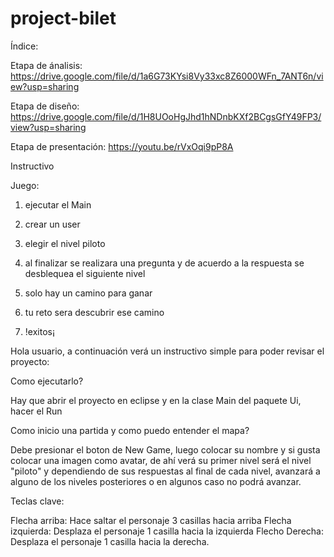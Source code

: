# project-bilet

Índice:

Etapa de ánalisis:
https://drive.google.com/file/d/1a6G73KYsi8Vy33xc8Z6000WFn_7ANT6n/view?usp=sharing

Etapa de diseño:
https://drive.google.com/file/d/1H8UOoHgJhd1hNDnbKXf2BCgsGfY49FP3/view?usp=sharing

Etapa de presentación: 
https://youtu.be/rVxOqi9pP8A

Instructivo 

Juego: 
1. ejecutar el Main

2. crear un user

3. elegir el nivel piloto 

4. al finalizar se realizara una pregunta y de acuerdo a la respuesta se desblequea el siguiente nivel

5. solo hay un camino para ganar 

6. tu reto sera descubrir ese camino

7. !exitos¡

Hola usuario, a continuación verá un instructivo simple para poder revisar el proyecto:

Como ejecutarlo?

Hay que abrir el proyecto en eclipse y en la clase Main del paquete Ui, hacer el Run


Como inicio una partida y como puedo entender el mapa?

Debe presionar el boton de New Game, luego colocar su nombre y si  gusta colocar una imagen como avatar, de ahí verá 
su primer nivel será el nivel "piloto" y dependiendo de sus respuestas al final de cada nivel, avanzará a alguno de los niveles posteriores
o en algunos caso no podrá avanzar.

Teclas clave: 

Flecha arriba: Hace saltar el personaje 3 casillas hacia arriba
Flecha izquierda: Desplaza el personaje 1 casilla hacia la izquierda
Flecho Derecha: Desplaza el personaje 1 casilla hacia la derecha.

